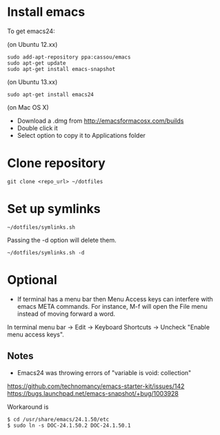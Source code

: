 # Install emacs

To get emacs24:

(on Ubuntu 12.xx)

    sudo add-apt-repository ppa:cassou/emacs
    sudo apt-get update
    sudo apt-get install emacs-snapshot

(on Ubuntu 13.xx)

    sudo apt-get install emacs24

(on Mac OS X)

* Download a .dmg from http://emacsformacosx.com/builds
* Double click it
* Select option to copy it to Applications folder

# Clone repository

    git clone <repo_url> ~/dotfiles

# Set up symlinks

    ~/dotfiles/symlinks.sh

Passing the -d option will delete them.

    ~/dotfiles/symlinks.sh -d

# Optional

* If terminal has a menu bar then Menu Access keys can interfere with
  emacs META commands.  For instance, M-f will open the File menu
  instead of moving forward a word.

In terminal menu bar -> Edit -> Keyboard Shortcuts -> Uncheck "Enable menu access keys".

## Notes

* Emacs24 was throwing errors of "variable is void: collection"

https://github.com/technomancy/emacs-starter-kit/issues/142  
https://bugs.launchpad.net/emacs-snapshot/+bug/1003928

Workaround is

    $ cd /usr/share/emacs/24.1.50/etc
    $ sudo ln -s DOC-24.1.50.2 DOC-24.1.50.1
